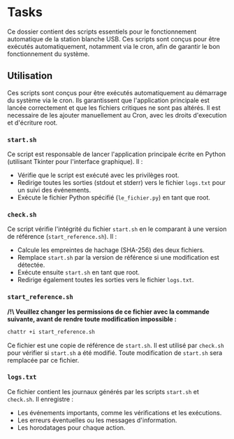 # Tasks

Ce dossier contient des scripts essentiels pour le fonctionnement automatique de la station blanche USB. Ces scripts sont conçus pour être exécutés automatiquement, notamment via le cron, afin de garantir le bon fonctionnement du système.


## Utilisation
Ces scripts sont conçus pour être exécutés automatiquement au démarrage du système via le cron. Ils garantissent que l'application principale est lancée correctement et que les fichiers critiques ne sont pas altérés.
Il est necessaire de les ajouter manuellement au Cron, avec les droits d'execution et d'écriture root.


### `start.sh`
Ce script est responsable de lancer l'application principale écrite en Python (utilisant Tkinter pour l'interface graphique). Il :
- Vérifie que le script est exécuté avec les privilèges root.
- Redirige toutes les sorties (stdout et stderr) vers le fichier `logs.txt` pour un suivi des événements.
- Exécute le fichier Python spécifié (`le_fichier.py`) en tant que root.

### `check.sh`
Ce script vérifie l'intégrité du fichier `start.sh` en le comparant à une version de référence (`start_reference.sh`). Il :
- Calcule les empreintes de hachage (SHA-256) des deux fichiers.
- Remplace `start.sh` par la version de référence si une modification est détectée.
- Exécute ensuite `start.sh` en tant que root.
- Redirige également toutes les sorties vers le fichier `logs.txt`.

### `start_reference.sh`
**/!\ Veuillez changer les permissions de ce fichier avec la commande suivante, avant de rendre toute modification impossible :**
```cmd
chattr +i start_reference.sh
```
Ce fichier est une copie de référence de `start.sh`. Il est utilisé par `check.sh` pour vérifier si `start.sh` a été modifié. Toute modification de `start.sh` sera remplacée par ce fichier.

### `logs.txt`
Ce fichier contient les journaux générés par les scripts `start.sh` et `check.sh`. Il enregistre :
- Les événements importants, comme les vérifications et les exécutions.
- Les erreurs éventuelles ou les messages d'information.
- Les horodatages pour chaque action.


